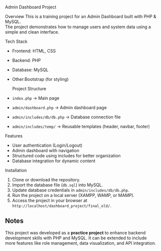  Admin Dashboard Project

  Overview
This is a training project for an Admin Dashboard built with PHP & MySQL.  
The project demonstrates how to manage users and system data using a simple and clean interface.

  Tech Stack
- Frontend: HTML, CSS  
- Backend: PHP  
- Database: MySQL  
- Other:Bootstrap (for styling)

  Project Structure
- `index.php` → Main page  
- `admin/dashboard.php` → Admin dashboard page  
- `admin/includes/db/db.php` → Database connection file  
- `admin/includes/temp/` → Reusable templates (header, navbar, footer)  

 Features
- User authentication (Login/Logout)  
- Admin dashboard with navigation  
- Structured code using includes for better organization  
- Database integration for dynamic content  

 Installation
1. Clone or download the repository.  
2. Import the database file (`db.sql`) into MySQL.  
3. Update database credentials in `admin/includes/db/db.php`.  
4. Run the project on a local server (XAMPP, WAMP, or MAMP).  
5. Access the project in your browser at `http://localhost/dashboard_project/final_old/`.

## Notes
This project was developed as a **practice project** to enhance backend development skills with PHP and MySQL. It can be extended to include more features like role management, data visualization, and API integration.
